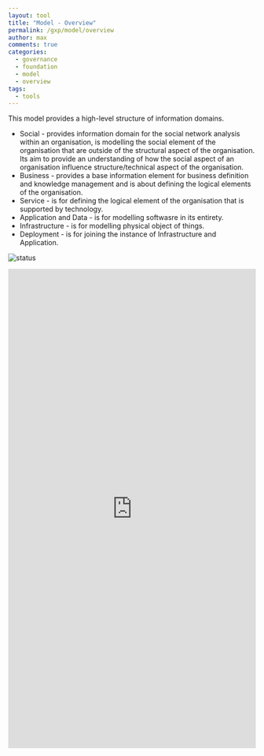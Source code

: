 ```yaml
---
layout: tool
title: "Model - Overview"
permalink: /gxp/model/overview
author: max
comments: true
categories:
  - governance
  - foundation
  - model
  - overview
tags:
  - tools
---
```


This model provides a high-level structure of information domains.

* Social - provides information domain for the social network analysis within an organisation, is modelling the social element of the organisation that are outside of the structural aspect of the organisation. Its aim to provide an understanding of how the social aspect of an organisation influence structure/technical aspect of the organisation.
* Business - provides a base information element for business definition and knowledge management and is about defining the logical elements of the organisation.
* Service - is for defining the logical element of the organisation that is supported by technology.
* Application and Data - is for modelling softwasre in its entirety.
* Infrastructure - is for modelling physical object of things.
* Deployment - is for joining the instance of Infrastructure and Application.


![status](https://img.shields.io/badge/status-draft-red)

<iframe
  frameborder="0"
  style="width:100%;height:973px;"
  src="https://viewer.diagrams.net/#Uhttps%3A%2F%2Fdrive.google.com%2Fuc%3Fid%3D1HrHS1onwC3XB00JQqMTcrSJZd06aiA8Y">
</iframe>
